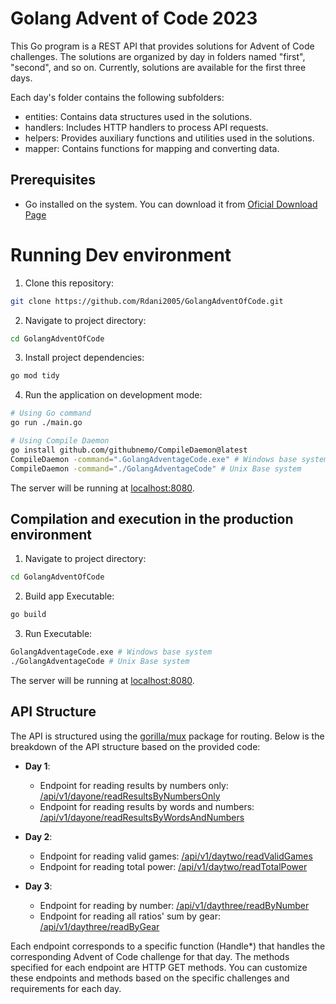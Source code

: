 # Golang Advent of Code 2023

This Go program is a REST API that provides solutions for Advent of Code challenges. The solutions are organized by day in folders named "first", "second", and so on. Currently, solutions are available for the first three days.

Each day's folder contains the following subfolders:

-   entities: Contains data structures used in the solutions.
-   handlers: Includes HTTP handlers to process API requests.
-   helpers: Provides auxiliary functions and utilities used in the solutions.
-   mapper: Contains functions for mapping and converting data.

## Prerequisites

-   Go installed on the system. You can download it from [Oficial Download Page](https://golang.org/dl/)

# Running Dev environment

1. Clone this repository:

```bash
git clone https://github.com/Rdani2005/GolangAdventOfCode.git
```

2. Navigate to project directory:

```bash
cd GolangAdventOfCode
```

3. Install project dependencies:

```bash
go mod tidy
```

4. Run the application on development mode:

```bash
# Using Go command
go run ./main.go

# Using Compile Daemon
go install github.com/githubnemo/CompileDaemon@latest
CompileDaemon -command=".GolangAdventageCode.exe" # Windows base system
CompileDaemon -command="./GolangAdventageCode" # Unix Base system
```

The server will be running at [localhost:8080](http://localhost:8080).

## Compilation and execution in the production environment

1. Navigate to project directory:

```bash
cd GolangAdventOfCode
```

2. Build app Executable:

```bash
go build
```

3. Run Executable:

```bash
GolangAdventageCode.exe # Windows base system
./GolangAdventageCode # Unix Base system
```

The server will be running at [localhost:8080](http://localhost:8080).

## API Structure

The API is structured using the [gorilla/mux](https://github.com/gorilla/mux) package for routing. Below is the breakdown of the API structure based on the provided code:

-   **Day 1**:

    -   Endpoint for reading results by numbers only: [/api/v1/dayone/readResultsByNumbersOnly](http://localhost:8080/api/v1/dayone/readResultsByNumbersOnly)
    -   Endpoint for reading results by words and numbers: [/api/v1/dayone/readResultsByWordsAndNumbers](http://localhost:8080/api/v1/dayone/readResultsByWordsAndNumbers)

-   **Day 2**:

    -   Endpoint for reading valid games: [/api/v1/daytwo/readValidGames](http://localhost:8080/api/v1/daytwo/readValidGames)
    -   Endpoint for reading total power: [/api/v1/daytwo/readTotalPower](http://localhost:8080/api/v1/daytwo/readTotalPower)

-   **Day 3**:
    -   Endpoint for reading by number: [/api/v1/daythree/readByNumber](http://localhost:8080/api/v1/daythree/readByNumber)
    -   Endpoint for reading all ratios' sum by gear: [/api/v1/daythree/readByGear](http://localhost:8080/api/v1/daythree/readByGear)

Each endpoint corresponds to a specific function (Handle\*) that handles the corresponding Advent of Code challenge for that day. The methods specified for each endpoint are HTTP GET methods. You can customize these endpoints and methods based on the specific challenges and requirements for each day.
